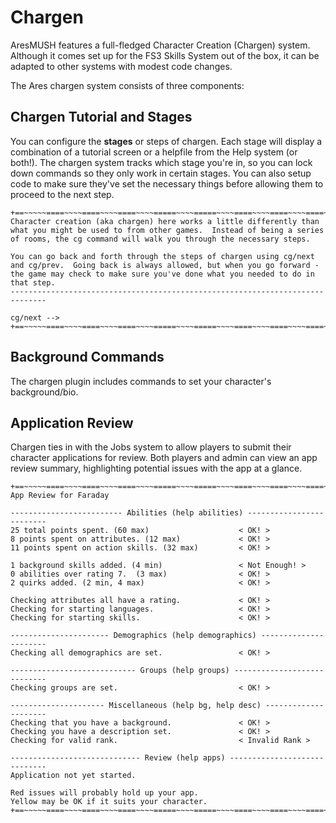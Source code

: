 Chargen
====

AresMUSH features a full-fledged Character Creation (Chargen) system.  Although it comes set up for the FS3 Skills System out of the box, it can be adapted to other systems with modest code changes.

The Ares chargen system consists of three components:

Chargen Tutorial and Stages
---------------------

You can configure the **stages** or steps of chargen.  Each stage will display a combination of a tutorial screen or a helpfile from the Help system (or both!).  The chargen system tracks which stage you're in, so you can lock down commands so they only work in certain stages.  You can also setup code to make sure they've set the necessary things before allowing them to proceed to the next step.

    +==~~~~~====~~~~====~~~~====~~~~=====~~~~=====~~~~====~~~~====~~~~====~~~~~==+
    Character creation (aka chargen) here works a little differently than what you might be used to from other games.  Instead of being a series of rooms, the cg command will walk you through the necessary steps.  
    
    You can go back and forth through the steps of chargen using cg/next and cg/prev.  Going back is always allowed, but when you go forward - the game may check to make sure you've done what you needed to do in that step.
    ------------------------------------------------------------------------------
                                                                       cg/next -->
    +==~~~~~====~~~~====~~~~====~~~~=====~~~~=====~~~~====~~~~====~~~~====~~~~~==+

Background Commands
---------------------

The chargen plugin includes commands to set your character's background/bio.

Application Review
---------------------

Chargen ties in with the Jobs system to allow players to submit their character applications for review.  Both players and admin can view an app review summary, highlighting potential issues with the app at a glance.

    +==~~~~~====~~~~====~~~~====~~~~=====~~~~=====~~~~====~~~~====~~~~====~~~~~==+
    App Review for Faraday
    
    ------------------------- Abilities (help abilities) -------------------------
    25 total points spent. (60 max)                    < OK! >
    8 points spent on attributes. (12 max)             < OK! >
    11 points spent on action skills. (32 max)         < OK! >
    
    1 background skills added. (4 min)                 < Not Enough! >
    0 abilities over rating 7.  (3 max)                < OK! >
    2 quirks added. (2 min, 4 max)                     < OK! >
    
    Checking attributes all have a rating.             < OK! >
    Checking for starting languages.                   < OK! >
    Checking for starting skills.                      < OK! >
    
    ---------------------- Demographics (help demographics) ----------------------
    Checking all demographics are set.                 < OK! >
    
    ---------------------------- Groups (help groups) ----------------------------
    Checking groups are set.                           < OK! >
    
    --------------------- Miscellaneous (help bg, help desc) ---------------------
    Checking that you have a background.               < OK! >
    Checking you have a description set.               < OK! >
    Checking for valid rank.                           < Invalid Rank >
    
    ----------------------------- Review (help apps) -----------------------------
    Application not yet started.
    
    Red issues will probably hold up your app.
    Yellow may be OK if it suits your character.
    +==~~~~~====~~~~====~~~~====~~~~=====~~~~=====~~~~====~~~~====~~~~====~~~~~==+
